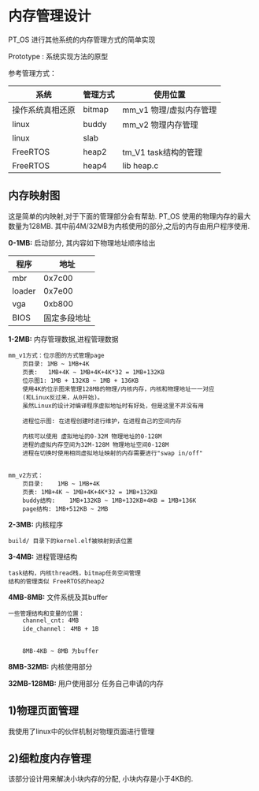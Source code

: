 内存管理设计
====

PT_OS 进行其他系统的内存管理方式的简单实现

Prototype : 系统实现方法的原型

参考管理方式：

|系统|管理方式|使用位置|
|--|--|--|
|操作系统真相还原|bitmap|mm_v1 物理/虚拟内存管理|
|linux|buddy|mm_v2 物理内存管理|
|linux|slab||
|FreeRTOS|heap2|tm_V1 task结构的管理|
|FreeRTOS|heap4|lib heap.c|


内存映射图
----

这是简单的内映射,对于下面的管理部分会有帮助. PT_OS 使用的物理内存的最大数量为128MB.
其中前4M/32MB为内核使用的部分,之后的内存由用户程序使用.

**0-1MB:** 启动部分, 其内容如下物理地址顺序给出

|程序|地址|
|-------|-------|
|mbr 	| 0x7c00|
|loader | 0x7e00|
|vga    | 0xb800|
|BIOS   |固定多段地址|

**1-2MB:** 内存管理数据,进程管理数据

	mm_v1方式：位示图的方式管理page
		页目录: 1MB ~ 1MB+4K
		页表:   1MB+4K ~ 1MB+4K+4K*32 = 1MB+132KB
		位示图1: 1MB + 132KB ~ 1MB + 136KB
		使用4K的位示图来管理128MB的物理/内核内存，内核和物理地址一一对应
		(和Linux反过来，从0开始)。
		虽然Linux的设计对编译程序虚拟地址时有好处，但是这里不并没有用

		进程位示图: 在进程创建时进行维护，在进程自己的空间内存

		内核可以使用 虚拟地址的0-32M 物理地址的0-128M
		进程的虚拟内存空间为32M-128M 物理地址空间0-128M
		进程在切换时使用相同虚拟地址映射的内存需要进行"swap in/off"


	mm_v2方式：
		页目录:	1MB ~ 1MB+4K
		页表:	1MB+4K ~ 1MB+4K+4K*32 = 1MB+132KB
		buddy结构:	1MB+132KB ~ 1MB+132KB+4KB = 1MB+136K
		page结构:	1MB+512KB ~ 2MB

**2-3MB:** 内核程序

	build/ 目录下的kernel.elf被映射到该位置

**3-4MB:** 进程管理结构

    task结构，内核thread栈，bitmap任务空间管理
	结构的管理类似 FreeRTOS的heap2

**4MB-8MB:** 文件系统及其buffer

	一些管理结构和变量的位置：
		channel_cnt: 4MB
		ide_channel： 4MB + 1B


		8MB-4KB ~ 8MB 为buffer


**8MB-32MB:** 内核使用部分


**32MB-128MB:** 用户使用部分
    任务自己申请的内存


1)物理页面管理
----

我使用了linux中的伙伴机制对物理页面进行管理


2)细粒度内存管理
----

该部分设计用来解决小块内存的分配, 小块内存是小于4KB的.
